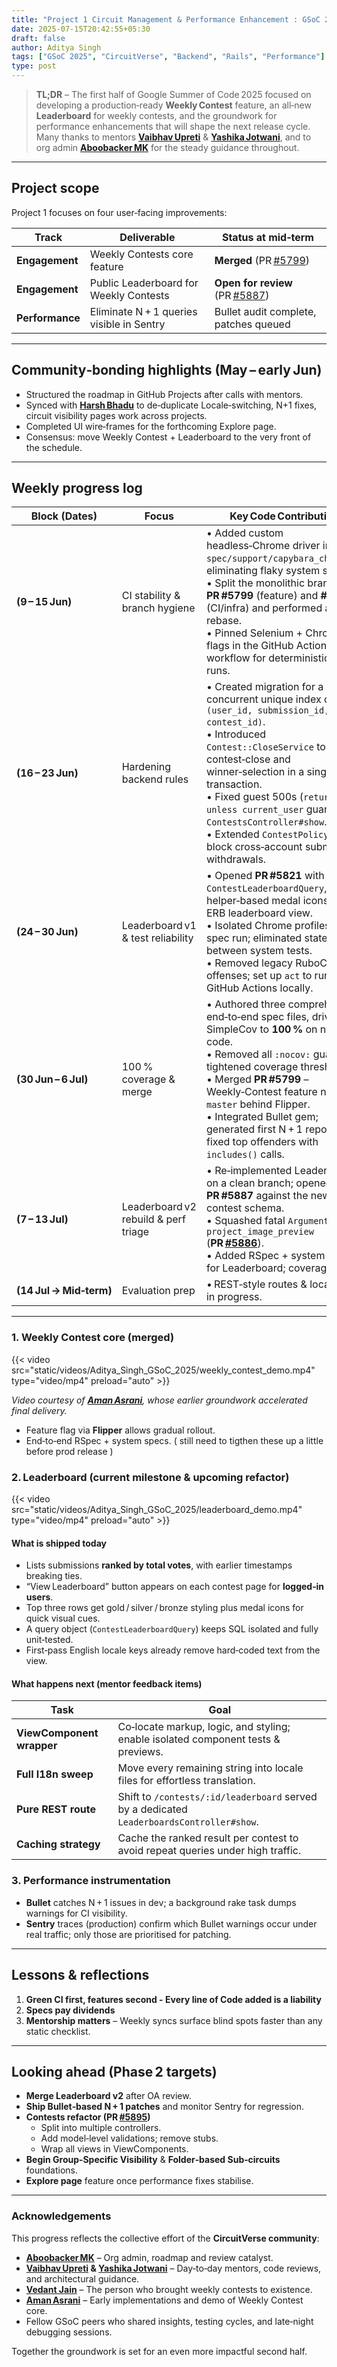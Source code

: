 ```yaml
---
title: "Project 1 Circuit Management & Performance Enhancement : GSoC 2025 Phase‑1 Report"
date: 2025-07-15T20:42:55+05:30
draft: false
author: Aditya Singh
tags: ["GSoC 2025", "CircuitVerse", "Backend", "Rails", "Performance"]
type: post
---
```


> **TL;DR** – The first half of Google Summer of Code 2025 focused on developing a production‑ready **Weekly Contest** feature, an all‑new **Leaderboard** for weekly contests, and the groundwork for performance enhancements that will shape the next release cycle.  
> Many thanks to mentors **[Vaibhav Upreti](https://github.com/VaibhavUpreti)**
 & **[Yashika Jotwani](https://github.com/yashikajotwani12)**, and to org admin **[Aboobacker MK](https://github.com/tachyons)** for the steady guidance throughout.

---

## Project scope

Project 1 focuses on four user‑facing improvements:

| Track | Deliverable | Status at mid‑term |
|-------|-------------|--------------------|
| **Engagement** | Weekly Contests core feature | **Merged** (PR [#5799](https://github.com/CircuitVerse/CircuitVerse/pull/5799)) |
| **Engagement** | Public Leaderboard for Weekly Contests | **Open for review** (PR [#5887](https://github.com/CircuitVerse/CircuitVerse/pull/5887)) |
| **Performance** | Eliminate N + 1 queries visible in Sentry | Bullet audit complete, patches queued |

---

## Community‑bonding highlights (May – early Jun)

* Structured the roadmap in GitHub Projects after calls with mentors.  
* Synced with **[Harsh Bhadu](https://github.com/senbo1)** to de‑duplicate Locale‑switching, N+1 fixes, circuit visibility pages work across projects.  
* Completed UI wire‑frames for the forthcoming Explore page.  
* Consensus: move Weekly Contest + Leaderboard to the very front of the schedule.

---

## Weekly progress log

| Block (Dates)           | Focus                      | Key Code Contributions                                                                                                                                                                                                                                                                                                                                                                                    |
| ----------------------- | -------------------------------------- | --------------------------------------------------------------------------------------------------------------------------------------------------------------------------------------------------------------------------------------------------------------------------------------------------------------------------------------------------------------------------------------------------------- |
| **(9 – 15 Jun)**        | CI stability & branch hygiene          | • Added custom headless‑Chrome driver in `spec/support/capybara_chrome.rb`, eliminating flaky system specs.<br>• Split the monolithic branch into **PR #5799** (feature) and **#5800** (CI/infra) and performed a clean rebase.<br>• Pinned Selenium + Chrome flags in the GitHub Actions workflow for deterministic CI runs.                                                                             |
| **(16 – 23 Jun)**       | Hardening backend rules                | • Created migration for a concurrent unique index on `(user_id, submission_id, contest_id)`.<br>• Introduced `Contest::CloseService` to wrap contest‑close and winner‑selection in a single transaction.<br>• Fixed guest 500s (`return unless current_user` guard) in `ContestsController#show`.<br>• Extended `ContestPolicy` to block cross‑account submission withdrawals.              |
| **(24 – 30 Jun)**       | Leaderboard v1 & test reliability      | • Opened **PR #5821** with `ContestLeaderboardQuery`, helper‑based medal icons, and an ERB leaderboard view.<br>• Isolated Chrome profiles per spec run; eliminated state bleed between system tests.<br>• Removed legacy RuboCop offenses; set up `act` to run GitHub Actions locally.                                                                                                                   |
| **(30 Jun – 6 Jul)**    | 100 % coverage & merge                 | • Authored three comprehensive end‑to‑end spec files, driving SimpleCov to **100 %** on new code.<br>• Removed all `:nocov:` guards and tightened coverage threshold.<br>• Merged **PR #5799** – Weekly‑Contest feature now in `master` behind Flipper.<br>• Integrated Bullet gem; generated first N + 1 report and fixed top offenders with `includes()` calls.                                         |
| **(7 – 13 Jul)**        | Leaderboard v2 rebuild & perf triage   | • Re‑implemented Leaderboard on a clean branch; opened **PR #5887** against the new contest schema.<br>• Squashed fatal `ArgumentError` in `project_image_preview` (**PR [#5886](https://github.com/CircuitVerse/CircuitVerse/pull/5886)**).<br>• Added RSpec + system specs for Leaderboard; coverage green. |
| **(14 Jul → Mid‑term)** | Evaluation prep | • REST‑style routes & locale files in progress. |


---

### 1. Weekly Contest core (merged)

{{< video src="static/videos/Aditya_Singh_GSoC_2025/weekly_contest_demo.mp4" type="video/mp4" preload="auto" >}}

*Video courtesy of **[Aman Asrani](https://github.com/Asrani-Aman)**, whose earlier groundwork accelerated final delivery.*

* Feature flag via **Flipper** allows gradual rollout.  
* End‑to‑end RSpec + system specs. ( still need to tigthen these up a little before prod release )

### 2. Leaderboard (current milestone & upcoming refactor)

{{< video src="static/videos/Aditya_Singh_GSoC_2025/leaderboard_demo.mp4" type="video/mp4" preload="auto" >}}

#### What is shipped today

- Lists submissions **ranked by total votes**, with earlier timestamps breaking ties.  
- “View Leaderboard” button appears on each contest page for **logged‑in users**.  
- Top three rows get gold / silver / bronze styling plus medal icons for quick visual cues.  
- A query object (`ContestLeaderboardQuery`) keeps SQL isolated and fully unit‑tested.  
- First‑pass English locale keys already remove hard‑coded text from the view.

#### What happens next (mentor feedback items)

| Task | Goal |
|------|------|
| **ViewComponent wrapper** | Co‑locate markup, logic, and styling; enable isolated component tests & previews. |
| **Full I18n sweep** | Move every remaining string into locale files for effortless translation. |
| **Pure REST route** | Shift to `/contests/:id/leaderboard` served by a dedicated `LeaderboardsController#show`. |
| **Caching strategy** | Cache the ranked result per contest to avoid repeat queries under high traffic. |


### 3. Performance instrumentation

* **Bullet** catches N + 1 issues in dev; a background rake task dumps warnings for CI visibility.  
* **Sentry** traces (production) confirm which Bullet warnings occur under real traffic; only those are prioritised for patching.

---

## Lessons & reflections

1. **Green CI first, features second - Every line of Code added is a liability**
2. **Specs pay dividends**
3. **Mentorship matters** – Weekly syncs surface blind spots faster than any static checklist.

---

## Looking ahead (Phase 2 targets)

* **Merge Leaderboard v2** after OA review. 
* **Ship Bullet‑based N + 1 patches** and monitor Sentry for regression.  
* **Contests refactor (PR [#5895](https://github.com/CircuitVerse/CircuitVerse/pull/5895))**  
  * Split into multiple controllers.  
  * Add model‑level validations; remove stubs.  
  * Wrap all views in ViewComponents.  
* **Begin Group‑Specific Visibility** & **Folder‑based Sub‑circuits** foundations.  
* **Explore page** feature once performance fixes stabilise.

---

### Acknowledgements

This progress reflects the collective effort of the **CircuitVerse community**:

* **[Aboobacker MK](https://github.com/tachyons)** – Org admin, roadmap and review catalyst.  
* **[Vaibhav Upreti](https://github.com/VaibhavUpreti) & [Yashika Jotwani](https://github.com/yashikajotwani12)** – Day‑to‑day mentors, code reviews, and architectural guidance.
* **[Vedant Jain](https://github.com/vedant-jain03)** – The person who brought weekly contests to existence.
* **[Aman Asrani](https://github.com/Asrani-Aman)** – Early implementations and demo of Weekly Contest core.
* Fellow GSoC peers who shared insights, testing cycles, and late‑night debugging sessions.

Together the groundwork is set for an even more impactful second half.
